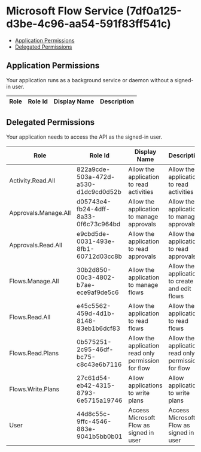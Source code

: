 # Microsoft Flow Service (7df0a125-d3be-4c96-aa54-591f83ff541c)
- [Application Permissions](#application-permissions)
- [Delegated Permissions](#delegated-permissions)

## Application Permissions
Your application runs as a background service or daemon without a signed-in user.

| Role | Role Id | Display Name | Description |
|---|---|---|---|

## Delegated Permissions
Your application needs to access the API as the signed-in user. 

| Role | Role Id | Display Name | Description |
|---|---|---|---|
| Activity.Read.All | 822a9cde-503a-472d-a530-d1dc9cd0d52b | Allow the application to read activities | Allow the application to read activities |
| Approvals.Manage.All | d05743e4-fb24-4dff-8a33-0f6c73c964bd | Allow the application to manage approvals | Allow the application to manage approvals |
| Approvals.Read.All | e9cbd5de-0031-493e-8fb1-60712d03cc8b | Allow the application to read approvals | Allow the application to read approvals |
| Flows.Manage.All | 30b2d850-00c3-4802-b7ae-ece9af9de5c6 | Allow the application to manage flows | Allow the application to create and edit flows |
| Flows.Read.All | e45c5562-459d-4d1b-8148-83eb1b6dcf83 | Allow the application to read flows | Allow the application to read flows |
| Flows.Read.Plans | 0b575251-2c95-46df-bc75-c8c43e6b7116 | Allow the application read only permission for flow | Allow the application read only permission for flow |
| Flows.Write.Plans | 27c61d54-eb42-4315-8793-6e5715a19746 | Allow applications to write plans | Allow applications to write plans |
| User | 44d8c55c-9ffc-4546-883e-9041b5bb0b01 | Access Microsoft Flow as signed in user | Access Microsoft Flow as signed in user |


